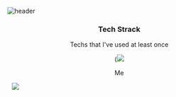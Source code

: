 ![header](https://capsule-render.vercel.app/api?type=shark&color=auto&height=300&section=header&text=Giho%20Nam&fontSize=90)
<h3 align ="center">Tech Strack</h3>
<p align = "center">Techs that I've used at least once </p>

<p align = "center">
(<img src="https://img.shields.io/badge/Python-3766AB?style=flat-square&logo=Python&logoColor=white")(<img src="https://img.shields.io/badge/JavaScript-F7DF1E?style=flat-square&logo=JavaScript&logoColor=black")(<img src="https://img.shields.io/badge/aws-232F3E?style=flat-square&logo=Amazon AWS&logoColor=white")(<img src="https://img.shields.io/badge/Blazor-512BD4?style=flat-square&logo=Blazor&logoColor=white")(<img src="https://img.shields.io/badge/Electron-47848F?style=flat-square&logo=Electron&logoColor=white")</p>


<p align = "center">Me</p>
<a  href="https://www.instagram.com/lime_s_ho/"
<p align= "center">
 <img 
        src="http://img.shields.io/badge/Instagram-E4405F?style=flat&logo=Instagram&link=https://www.instagram.com/lime_s_ho/"
        style="height : auto; margin-left : 10px; margin-right : 10px;"/>
</p>

</p>
